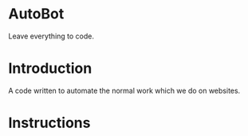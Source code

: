 # AutoBot
Leave everything to code. 

# Introduction
A code written to automate the normal work which we do on websites.

# Instructions


